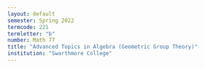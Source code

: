 ```yaml
---
layout: default
semester: Spring 2022
termcode: 221
termletter: "b"
number: Math 77
title: "Advanced Topics in Algebra (Geometric Group Theory)"
institution: "Swarthmore College"
---
```

